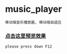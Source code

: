 # music_player
```bash
移动端音乐播放器, 移动端自适应
```

### [点击这里预览效果](http://47.106.148.198/music)  

```bash
please press down F12
```
